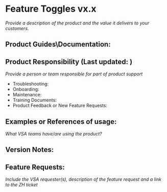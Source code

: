 # Feature Toggles vx.x
*Provide a description of the product and the value it delivers to your customers.*


## Product Guides\Documentation:


## Product Responsibility (Last updated: )
*Provide a person or team responsible for part of product support*
- Troubleshooting:
- Onboarding:
- Maintenance:
- Training Documents:
- Product Feedback or New Feature Requests:

## Examples or References of usage:
*What VSA teams have/are using the product?*

## Version Notes:

## Feature Requests:
*Include the VSA requester(s), description of the feature request and a link to the ZH ticket*
